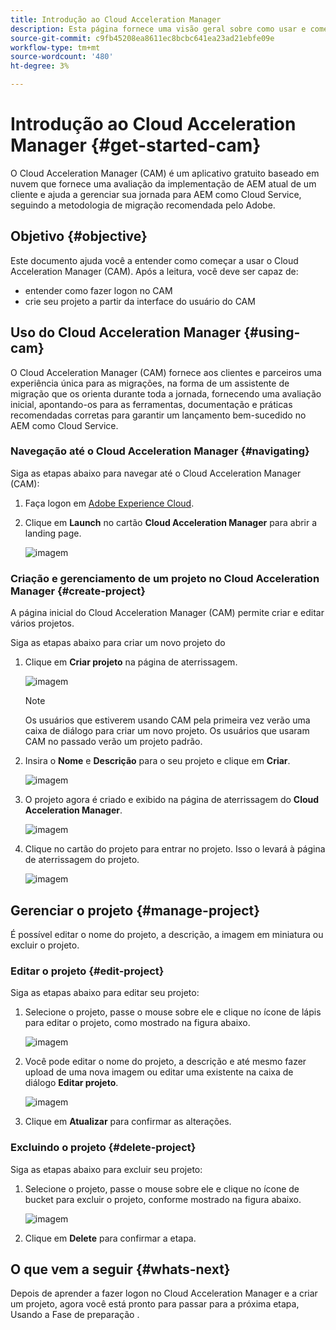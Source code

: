 ```yaml
---
title: Introdução ao Cloud Acceleration Manager
description: Esta página fornece uma visão geral sobre como usar e começar a usar o Cloud Acceleration Manager.
source-git-commit: c9fb45208ea8611ec8bcbc641ea23ad21ebfe09e
workflow-type: tm+mt
source-wordcount: '480'
ht-degree: 3%

---
```



# Introdução ao Cloud Acceleration Manager {#get-started-cam}

O Cloud Acceleration Manager (CAM) é um aplicativo gratuito baseado em nuvem que fornece uma avaliação da implementação de AEM atual de um cliente e ajuda a gerenciar sua jornada para AEM como Cloud Service, seguindo a metodologia de migração recomendada pelo Adobe.

## Objetivo {#objective}

Este documento ajuda você a entender como começar a usar o Cloud Acceleration Manager (CAM). Após a leitura, você deve ser capaz de:

* entender como fazer logon no CAM
* crie seu projeto a partir da interface do usuário do CAM

## Uso do Cloud Acceleration Manager {#using-cam}

O Cloud Acceleration Manager (CAM) fornece aos clientes e parceiros uma experiência única para as migrações, na forma de um assistente de migração que os orienta durante toda a jornada, fornecendo uma avaliação inicial, apontando-os para as ferramentas, documentação e práticas recomendadas corretas para garantir um lançamento bem-sucedido no AEM como Cloud Service.

### Navegação até o Cloud Acceleration Manager {#navigating}

Siga as etapas abaixo para navegar até o Cloud Acceleration Manager (CAM):

1. Faça logon em [Adobe Experience Cloud](https://experience.adobe.com).

1. Clique em **Launch** no cartão **Cloud Acceleration Manager** para abrir a landing page.

   ![imagem](/help/move-to-cloud-service/cloud-acceleration-manager/assets/cam-1.png)

### Criação e gerenciamento de um projeto no Cloud Acceleration Manager {#create-project}

A página inicial do Cloud Acceleration Manager (CAM) permite criar e editar vários projetos.

Siga as etapas abaixo para criar um novo projeto do 

1. Clique em **Criar projeto** na página de aterrissagem.

   ![imagem](/help/move-to-cloud-service/cloud-acceleration-manager/assets/cam-2.png)

   >[!NOTE]
   >Os usuários que estiverem usando CAM pela primeira vez verão uma caixa de diálogo para criar um novo projeto. Os usuários que usaram CAM no passado verão um projeto padrão.

1. Insira o **Nome** e **Descrição** para o seu projeto e clique em **Criar**.

   ![imagem](/help/move-to-cloud-service/cloud-acceleration-manager/assets/cam-3.png)

1. O projeto agora é criado e exibido na página de aterrissagem do **Cloud Acceleration Manager**.

   ![imagem](/help/move-to-cloud-service/cloud-acceleration-manager/assets/cam-landing.png)

1. Clique no cartão do projeto para entrar no projeto. Isso o levará à página de aterrissagem do projeto.

   ![imagem](/help/move-to-cloud-service/cloud-acceleration-manager/assets/cam-5.png)

## Gerenciar o projeto {#manage-project}

É possível editar o nome do projeto, a descrição, a imagem em miniatura ou excluir o projeto.

### Editar o projeto {#edit-project}

Siga as etapas abaixo para editar seu projeto:

1. Selecione o projeto, passe o mouse sobre ele e clique no ícone de lápis para editar o projeto, como mostrado na figura abaixo.

   ![imagem](/help/move-to-cloud-service/cloud-acceleration-manager/assets/cam-4.png)

1. Você pode editar o nome do projeto, a descrição e até mesmo fazer upload de uma nova imagem ou editar uma existente na caixa de diálogo **Editar projeto**.

   ![imagem](/help/move-to-cloud-service/cloud-acceleration-manager/assets/cam-edit.png)

1. Clique em **Atualizar** para confirmar as alterações.

### Excluindo o projeto {#delete-project}

Siga as etapas abaixo para excluir seu projeto:

1. Selecione o projeto, passe o mouse sobre ele e clique no ícone de bucket para excluir o projeto, conforme mostrado na figura abaixo.

   ![imagem](/help/move-to-cloud-service/cloud-acceleration-manager/assets/cam-4.png)

1. Clique em **Delete** para confirmar a etapa.

## O que vem a seguir {#whats-next}

Depois de aprender a fazer logon no Cloud Acceleration Manager e a criar um projeto, agora você está pronto para passar para a próxima etapa, Usando a Fase de preparação .